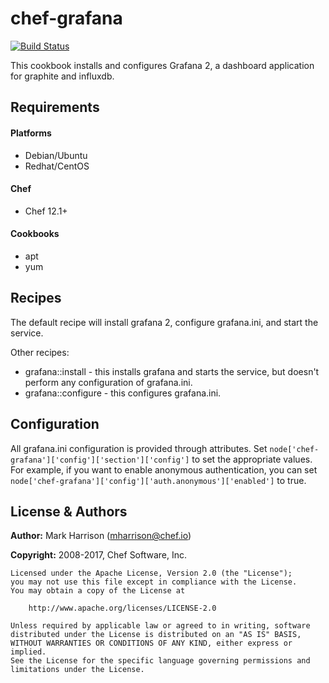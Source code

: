 # chef-grafana

[![Build Status](https://travis-ci.org/chef-cookbooks/chef-grafana.svg?branch=master)](https://travis-ci.org/chef-cookbooks/chef-grafana)

This cookbook installs and configures Grafana 2, a dashboard application for
graphite and influxdb.


Requirements
------------
#### Platforms
- Debian/Ubuntu
- Redhat/CentOS

#### Chef
- Chef 12.1+

#### Cookbooks
- apt
- yum


## Recipes

The default recipe will install grafana 2, configure grafana.ini, and start
the service.

Other recipes:

* grafana::install - this installs grafana and starts the service, but doesn't
  perform any configuration of grafana.ini.
* grafana::configure - this configures grafana.ini.

## Configuration

All grafana.ini configuration is provided through attributes. Set
`node['chef-grafana']['config']['section']['config']` to set the appropriate
values. For example, if you want to enable anonymous authentication, you can
set `node['chef-grafana']['config']['auth.anonymous']['enabled']` to true.

License & Authors
-----------------

**Author:** Mark Harrison (<mharrison@chef.io>)

**Copyright:** 2008-2017, Chef Software, Inc.
```
Licensed under the Apache License, Version 2.0 (the "License");
you may not use this file except in compliance with the License.
You may obtain a copy of the License at

    http://www.apache.org/licenses/LICENSE-2.0

Unless required by applicable law or agreed to in writing, software
distributed under the License is distributed on an "AS IS" BASIS,
WITHOUT WARRANTIES OR CONDITIONS OF ANY KIND, either express or implied.
See the License for the specific language governing permissions and
limitations under the License.
```
